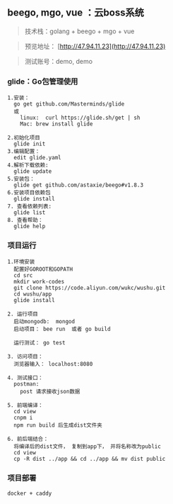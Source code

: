 
## beego, mgo, vue ：云boss系统

> 技术栈：golang + beego + mgo + vue

> 预览地址： [http://47.94.11.23](http://47.94.11.23)

> 测试账号：demo, demo

### glide：Go包管理使用

```
1.安装：
  go get github.com/Masterminds/glide
  或
    linux:  curl https://glide.sh/get | sh
    Mac: brew install glide

2.初始化项目
  glide init 
3.编辑配置：
  edit glide.yaml
4.解析下载依赖:
  glide update 
5.安装包：
  glide get github.com/astaxie/beego#v1.8.3
6.安装项目依赖包
  glide install
7. 查看依赖列表:
  glide list
8. 查看帮助：
  glide help
```

### 项目运行

```
1.环境安装
  配置好GOROOT和GOPATH
  cd src
  mkdir work-codes
  git clone https://code.aliyun.com/wukc/wushu.git
  cd wushu/app
  glide install

2. 运行项目
  启动mongodb:  mongod
  启动项目： bee run  或者 go build 

  运行测试： go test

3. 访问项目：
  浏览器输入： localhost:8080

4. 测试接口：
  postman: 
    post 请求接收json数据

5. 前端编译：
  cd view
  cnpm i
  npm run build 后生成dist文件夹

6. 前后端结合： 
  将编译后的dist文件， 复制到app下， 并将名称改为public
  cd view 
  cp -R dist ../app && cd ../app && mv dist public

```

### 项目部署

```
docker + caddy

```

